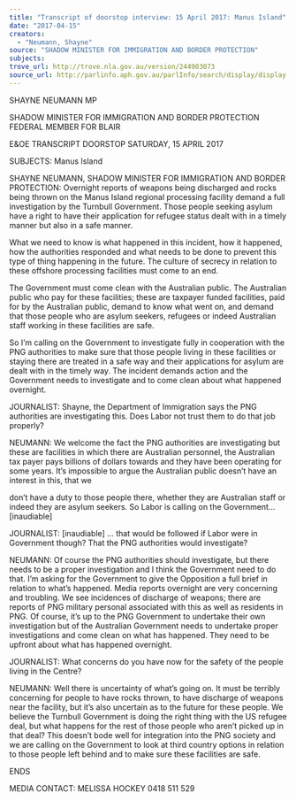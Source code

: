 ```yaml
---
title: "Transcript of doorstop interview: 15 April 2017: Manus Island"
date: "2017-04-15"
creators:
  - "Neumann, Shayne"
source: "SHADOW MINISTER FOR IMMIGRATION AND BORDER PROTECTION"
subjects:
trove_url: http://trove.nla.gov.au/version/244903073
source_url: http://parlinfo.aph.gov.au/parlInfo/search/display/display.w3p;query=Id%3A%22media/pressrel/5222069%22
---
```


 

 SHAYNE NEUMANN MP 

 SHADOW MINISTER FOR IMMIGRATION AND BORDER  PROTECTION  FEDERAL MEMBER FOR BLAIR    

 E&OE TRANSCRIPT  DOORSTOP  SATURDAY, 15 APRIL 2017    

 SUBJECTS:  Manus Island    

 SHAYNE NEUMANN, SHADOW MINISTER FOR IMMIGRATION AND BORDER  PROTECTION: Overnight reports of weapons being discharged and rocks being  thrown on the Manus Island regional processing facility demand a full investigation  by the Turnbull Government.  Those people seeking asylum have a right to have  their application for refugee status dealt with in a timely manner but also in a safe  manner.    

 What we need to know is what happened in this incident, how it happened, how the  authorities responded and what needs to be done to prevent this type of thing  happening in the future.  The culture of secrecy in relation to these offshore  processing facilities must come to an end.     

 The Government must come clean with the Australian public.  The Australian public  who pay for these facilities; these are taxpayer funded facilities, paid for by the  Australian public, demand to know what went on, and demand that those people who  are asylum seekers, refugees or indeed Australian staff working in these facilities are  safe.    

 So I’m calling on the Government to investigate fully in cooperation with the PNG  authorities to make sure that those people living in these facilities or staying there  are treated in a safe way and their applications for asylum are dealt with in the timely  way.  The incident demands action and the Government needs to investigate and to  come clean about what happened overnight.    

 JOURNALIST: Shayne, the Department of Immigration says the PNG authorities are  investigating this.  Does Labor not trust them to do that job properly?    

 NEUMANN:  We welcome the fact the PNG authorities are investigating but these  are facilities in which there are Australian personnel, the Australian tax payer pays  billions of dollars towards and they have been operating for some years.  It’s  impossible to argue the Australian public doesn’t have an interest in this, that we 

 don’t have a duty to those people there, whether they are Australian staff or indeed  they are asylum seekers.  So Labor is calling on the Government... [inaudiable]    

 

 JOURNALIST: [inaudiable] ... that would be followed if Labor were in Government  though?  That the PNG authorities would investigate?    

 

 NEUMANN: Of course the PNG authorities should investigate, but there needs to be  a proper investigation and I think the Government need to do that.  I’m asking for the  Government to give the Opposition a full brief in relation to what’s happened.  Media  reports overnight are very concerning and troubling.  We see incidences of discharge  of weapons; there are reports of PNG military personal associated with this as well  as residents in PNG.  Of course, it’s up to the PNG Government to undertake their  own investigation but of the Australian Government needs to undertake proper  investigations and come clean on what has happened.  They need to be upfront  about what has happened overnight.    

 JOURNALIST:  What concerns do you have now for the safety of the people living in  the Centre?    

 NEUMANN:  Well there is uncertainty of what’s going on.  It must be terribly  concerning for people to have rocks thrown, to have discharge of weapons near the  facility, but it’s also uncertain as to the future for these people.  We believe the  Turnbull Government is doing the right thing with the US refugee deal, but what  happens for the rest of those people who aren’t picked up in that deal?  This doesn’t  bode well for integration into the PNG society and we are calling on the Government  to look at third country options in relation to those people left behind and to make  sure these facilities are safe.    

 ENDS    

 MEDIA CONTACT: MELISSA HOCKEY 0418 511 529   

